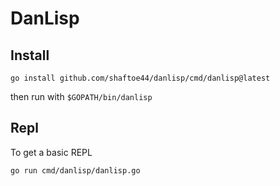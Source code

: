 # DanLisp

## Install

`go install github.com/shaftoe44/danlisp/cmd/danlisp@latest`

then run with `$GOPATH/bin/danlisp`

## Repl

To get a basic REPL

`go run cmd/danlisp/danlisp.go`
